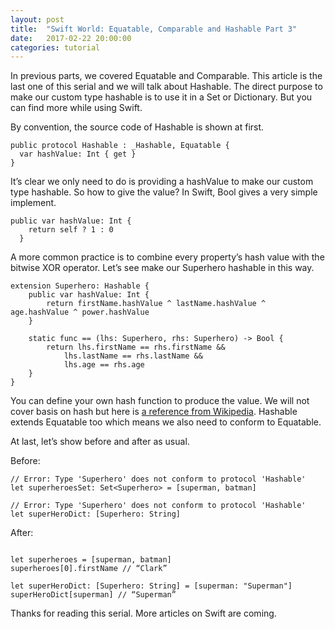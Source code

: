 ```yaml
---
layout: post
title:  "Swift World: Equatable, Comparable and Hashable Part 3"
date:   2017-02-22 20:00:00
categories: tutorial
---
```


In previous parts, we covered Equatable and Comparable. This article is the last one of this serial and we will talk about Hashable. The direct purpose to make our custom type hashable is to use it in a Set or Dictionary. But you can find more while using Swift.

By convention, the source code of Hashable is shown at first.

```
public protocol Hashable : _Hashable, Equatable {
  var hashValue: Int { get }
}
```

It’s clear we only need to do is providing a hashValue to make our custom type hashable. So how to give the value? In Swift, Bool gives a very simple implement.

```
public var hashValue: Int {
    return self ? 1 : 0
  }
```

 A more common practice is to combine every property’s hash value with the bitwise XOR operator. Let’s see make our Superhero hashable in this way.

```
extension Superhero: Hashable {
    public var hashValue: Int {
        return firstName.hashValue ^ lastName.hashValue ^ age.hashValue ^ power.hashValue
    }

    static func == (lhs: Superhero, rhs: Superhero) -> Bool {
        return lhs.firstName == rhs.firstName &&
            lhs.lastName == rhs.lastName &&
            lhs.age == rhs.age
    }
}
```

You can define your own hash function to produce the value. We will not cover basis on hash but here is [a reference from Wikipedia](https://en.wikipedia.org/wiki/Hash_function). Hashable extends Equatable too which means we also need to conform to Equatable.

At last, let’s show before and after as usual.

Before:

```
// Error: Type 'Superhero' does not conform to protocol 'Hashable'
let superheroesSet: Set<Superhero> = [superman, batman]

// Error: Type 'Superhero' does not conform to protocol 'Hashable'
let superHeroDict: [Superhero: String]
```

After:
```

let superheroes = [superman, batman]
superheroes[0].firstName // “Clark”

let superHeroDict: [Superhero: String] = [superman: "Superman"]
superHeroDict[superman] // “Superman”
```

Thanks for reading this serial. More articles on Swift are coming.
